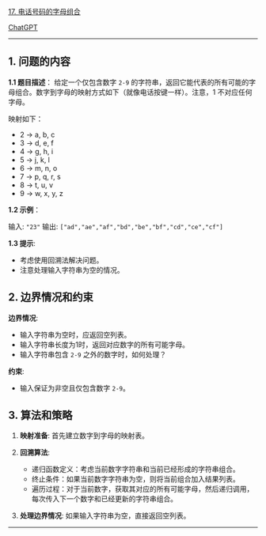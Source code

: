 [17. 电话号码的字母组合](https://leetcode.cn/problems/letter-combinations-of-a-phone-number)

[ChatGPT](https://chat.openai.com/share/5d560efe-782e-460a-8241-9c98bf5c18cd)

---

## 1. 问题的内容
**1.1 题目描述**：
给定一个仅包含数字 `2-9` 的字符串，返回它能代表的所有可能的字母组合。数字到字母的映射方式如下（就像电话按键一样）。注意，1 不对应任何字母。

映射如下：

- 2 -> a, b, c
- 3 -> d, e, f
- 4 -> g, h, i
- 5 -> j, k, l
- 6 -> m, n, o
- 7 -> p, q, r, s
- 8 -> t, u, v
- 9 -> w, x, y, z

**1.2 示例**：

输入: `"23"`
输出: `["ad","ae","af","bd","be","bf","cd","ce","cf"]`

**1.3 提示**:

- 考虑使用回溯法解决问题。
- 注意处理输入字符串为空的情况。

## 2. 边界情况和约束
**边界情况**:

- 输入字符串为空时，应返回空列表。
- 输入字符串长度为1时，返回对应数字的所有可能字母。
- 输入字符串包含 `2-9` 之外的数字时，如何处理？

**约束**:

- 输入保证为非空且仅包含数字 `2-9`。


## 3. 算法和策略
1. **映射准备**: 首先建立数字到字母的映射表。
2. **回溯算法**:
   - 递归函数定义：考虑当前数字字符串和当前已经形成的字符串组合。
   - 终止条件：如果当前数字字符串为空，则将当前组合加入结果列表。
   - 遍历过程：对于当前数字，获取其对应的所有可能字母，然后递归调用，每次传入下一个数字和已经更新的字符串组合。

3. **处理边界情况**: 如果输入字符串为空，直接返回空列表。

---

